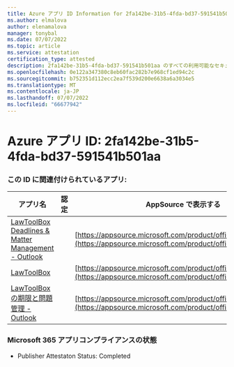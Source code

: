 ```yaml
---
title: Azure アプリ ID Information for 2fa142be-31b5-4fda-bd37-591541b501aa
ms.author: elmalova
author: elenamalova
manager: tonybal
ms.date: 07/07/2022
ms.topic: article
ms.service: attestation
certification_type: attested
description: 2fa142be-31b5-4fda-bd37-591541b501aa のすべての利用可能なセキュリティとコンプライアンス情報。
ms.openlocfilehash: 0e122a347380c8eb60fac282b7e968cf1ed94c2c
ms.sourcegitcommit: b752351d112ecc2ea7f539d200e6638a6a3034e5
ms.translationtype: MT
ms.contentlocale: ja-JP
ms.lasthandoff: 07/07/2022
ms.locfileid: "66677942"
---
```

# <a name="azure-app-id-2fa142be-31b5-4fda-bd37-591541b501aa"></a>Azure アプリ ID: 2fa142be-31b5-4fda-bd37-591541b501aa


### <a name="apps-associated-with-this-id"></a>この ID に関連付けられているアプリ:
| **アプリ名** | **認定** | **AppSource で表示する** |
|--------------|---------------|-----------------------|
| [LawToolBox Deadlines &amp; Matter Management - Outlook](../forward/WA104120953.md) |  | [https://appsource.microsoft.com/product/office/WA104120953](https://appsource.microsoft.com/product/office/WA104120953) |
| [LawToolBox](../forward/WA104381656.md) |  | [https://appsource.microsoft.com/product/office/WA104381656](https://appsource.microsoft.com/product/office/WA104381656) |
| [LawToolBox の期限と問題管理 - Outlook](../forward/WA200003103.md) |  | [https://appsource.microsoft.com/product/office/WA200003103](https://appsource.microsoft.com/product/office/WA200003103) |

### <a name="microsoft-365-app-compliance-status"></a>Microsoft 365 アプリコンプライアンスの状態
- Publisher Attestaton Status: Completed
